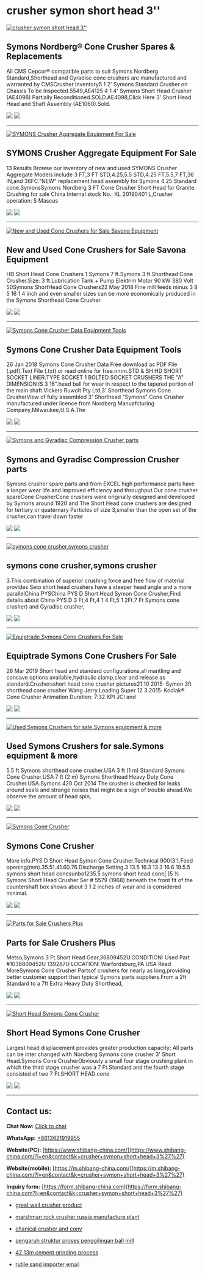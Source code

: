 # crusher symon short head 3''

<a href="https://swt.shibang-china.com/?l=en&img&k=crusher+symon+short+head+3%27%27" target="_blank">![crusher symon short head 3''](http://static.shibang-china.com/all-800x300/1032.jpg)</a>

## Symons Nordberg® Cone Crusher Spares &amp; Replacements
All CMS Cepcor® compatible parts to suit Symons Nordberg Standard,Shorthead and Gyradisc cone crushers are manufactured and warranted by CMSCrusher Inventory5 1 2&#39; Symons Standard Crusher on Chassis To be Inspected.5549,AE4125 4 1 4&#39; Symons Short Head Crusher (AE4098) Partially Reconditioned.SOLD.AE4098,Click Here 3&#39; Short Head Head and Shaft Assembly (AE1060).Sold.


<a href="https://whatsapp.shibangsoft.com/WhatsApp.php" target="_blank" title="WhatsApp">![](http://static.shibang-china.com/icon/whatsapp.png)</a> <a href="https://swt.shibang-china.com/?l=en&icon&k=crusher+symon+short+head+3%27%27" target="_blank">![](http://static.shibang-china.com/icon/chat-en.png)</a>

---

<a href="https://swt.shibang-china.com/?l=en&img&k=crusher+symon+short+head+3%27%27" target="_blank">![SYMONS Crusher Aggregate Equipment For Sale](http://static.shibang-china.com/all-800x300/341.jpg)</a>

## SYMONS Crusher Aggregate Equipment For Sale
13 Results Browse our inventory of new and used SYMONS Crusher Aggregate Models include 3 FT,3 FT STD,4.25,5.5 STD,4.25 FT,5.5,7 FT,36 IN,and 36FC.&quot;NEW&quot; replacement head assembly for Symons 4.25 Standard cone.SymonsSymons Nordberg 3 FT Cone Crusher Short Head for Granite Crushing for sale China Internal stock No.: KL 20190401 L,Crusher operation: S Mascus


<a href="https://whatsapp.shibangsoft.com/WhatsApp.php" target="_blank" title="WhatsApp">![](http://static.shibang-china.com/icon/whatsapp.png)</a> <a href="https://swt.shibang-china.com/?l=en&icon&k=crusher+symon+short+head+3%27%27" target="_blank">![](http://static.shibang-china.com/icon/chat-en.png)</a>

---

<a href="https://swt.shibang-china.com/?l=en&img&k=crusher+symon+short+head+3%27%27" target="_blank">![New and Used Cone Crushers for Sale Savona Equipment](http://static.shibang-china.com/all-800x300/853.jpg)</a>

## New and Used Cone Crushers for Sale Savona Equipment
HD Short Head Cone Crushers 1 Symons 7 ft.Symons 3 ft.Shorthead Cone Crusher.Size: 3 ft.Lubrication Tank + Pump Elektrim Motor 90 kW 380 Volt 50Symons ShortHead Cone Crushers22 May 2018 Fine mill feeds minus 3 8 5 16 1 4 inch and even smaller sizes can be more economically produced in the Symons Shorthead Cone Crusher.


<a href="https://whatsapp.shibangsoft.com/WhatsApp.php" target="_blank" title="WhatsApp">![](http://static.shibang-china.com/icon/whatsapp.png)</a> <a href="https://swt.shibang-china.com/?l=en&icon&k=crusher+symon+short+head+3%27%27" target="_blank">![](http://static.shibang-china.com/icon/chat-en.png)</a>

---

<a href="https://swt.shibang-china.com/?l=en&img&k=crusher+symon+short+head+3%27%27" target="_blank">![Symons Cone Crusher Data Equipment Tools](http://static.shibang-china.com/all-800x300/1334.jpg)</a>

## Symons Cone Crusher Data Equipment Tools
26 Jan 2018 Symons Cone Crusher Data Free download as PDF File (.pdf),Text File (.txt) or read online for free.nnnn.STD &amp; SH HD SHORT SOCKET LINER.TYPE SOCKET 1 BOLTED SOCKET CRUSHERS THE &quot;A&quot; DIMENSION IS 3 16&quot;.head ball for wear in respect to the tapered portion of the main shaft.Vickers Ruwolt Pty Ltd,3&#39; Shorthead Symons Cone CrusherView of fully assembled 3&#39; Shorthead &quot;Symons&quot; Cone Crusher manufactured under licence from Nordberg Manuafcturing Company,Milwaukee,U.S.A.The


<a href="https://whatsapp.shibangsoft.com/WhatsApp.php" target="_blank" title="WhatsApp">![](http://static.shibang-china.com/icon/whatsapp.png)</a> <a href="https://swt.shibang-china.com/?l=en&icon&k=crusher+symon+short+head+3%27%27" target="_blank">![](http://static.shibang-china.com/icon/chat-en.png)</a>

---

<a href="https://swt.shibang-china.com/?l=en&img&k=crusher+symon+short+head+3%27%27" target="_blank">![Symons and Gyradisc Compression Crusher parts](http://static.shibang-china.com/all-800x300/138.jpg)</a>

## Symons and Gyradisc Compression Crusher parts
Symons crusher spare parts and from EXCEL high performance parts have a longer wear life and improved efficiency and throughput.Our cone crusher spareCone CrusherCone crushers were originally designed and developed by Symons around 1920 and The Short Head cone crushers are designed for tertiary or quaternary Particles of size 3,smaller than the open set of the crusher,can travel down faster


<a href="https://whatsapp.shibangsoft.com/WhatsApp.php" target="_blank" title="WhatsApp">![](http://static.shibang-china.com/icon/whatsapp.png)</a> <a href="https://swt.shibang-china.com/?l=en&icon&k=crusher+symon+short+head+3%27%27" target="_blank">![](http://static.shibang-china.com/icon/chat-en.png)</a>

---

<a href="https://swt.shibang-china.com/?l=en&img&k=crusher+symon+short+head+3%27%27" target="_blank">![symons cone crusher,symons crusher](http://static.shibang-china.com/all-800x300/230.jpg)</a>

## symons cone crusher,symons crusher
3.This combination of superior crushing force and free flow of material provides Seto short head crushers have a steeper head angle and a more parallelChina PYSChina PYS D Short Head Symon Cone Crusher,Find details about China PYS D 3 Ft,4 Ft,4 1 4 Ft,5 1 2Ft.7 Ft Symons cone crusher) and Gyradisc crusher,


<a href="https://whatsapp.shibangsoft.com/WhatsApp.php" target="_blank" title="WhatsApp">![](http://static.shibang-china.com/icon/whatsapp.png)</a> <a href="https://swt.shibang-china.com/?l=en&icon&k=crusher+symon+short+head+3%27%27" target="_blank">![](http://static.shibang-china.com/icon/chat-en.png)</a>

---

<a href="https://swt.shibang-china.com/?l=en&img&k=crusher+symon+short+head+3%27%27" target="_blank">![Equiptrade Symons Cone Crushers For Sale](http://static.shibang-china.com/all-800x300/211.jpg)</a>

## Equiptrade Symons Cone Crushers For Sale
26 Mar 2019 Short head and standard configurations,all mantling and concave options available,hydraulic clamp,clear and release as standard.Crushersshort head cone crusher pictures21 10 2015· Symon 3ft shorthead cone crusher Wang Jerry.Loading Super 12 3 2015· Kodiak® Cone Crusher Animation Duration: 7:32.KPI JCI and


<a href="https://whatsapp.shibangsoft.com/WhatsApp.php" target="_blank" title="WhatsApp">![](http://static.shibang-china.com/icon/whatsapp.png)</a> <a href="https://swt.shibang-china.com/?l=en&icon&k=crusher+symon+short+head+3%27%27" target="_blank">![](http://static.shibang-china.com/icon/chat-en.png)</a>

---

<a href="https://swt.shibang-china.com/?l=en&img&k=crusher+symon+short+head+3%27%27" target="_blank">![Used Symons Crushers for sale.Symons equipment &amp; more](http://static.shibang-china.com/all-800x300/876.jpg)</a>

## Used Symons Crushers for sale.Symons equipment &amp; more
5.5 ft Symons shorthead cone crusher.USA 3 ft (1 m) Standard Symons Cone Crusher.USA 7 ft (2 m) Symons Shorthead Heavy Duty Cone Crusher.USA.Symons 420 Oct 2014 The crusher is checked for leaks around seals and strange noises that might be a sign of trouble ahead.We observe the amount of head spin,


<a href="https://whatsapp.shibangsoft.com/WhatsApp.php" target="_blank" title="WhatsApp">![](http://static.shibang-china.com/icon/whatsapp.png)</a> <a href="https://swt.shibang-china.com/?l=en&icon&k=crusher+symon+short+head+3%27%27" target="_blank">![](http://static.shibang-china.com/icon/chat-en.png)</a>

---

<a href="https://swt.shibang-china.com/?l=en&img&k=crusher+symon+short+head+3%27%27" target="_blank">![Symons Cone Crusher](http://static.shibang-china.com/all-800x300/1264.jpg)</a>

## Symons Cone Crusher
More info.PYS D Short Head Symon Cone Crusher.Technical 900(3&#39;).Feed opening(mm).35.51.41.60.76.Discharge Setting.3 13.5 16.3 13.3 16.6 19.5.5 symons short head conesunbo1235.5 symons short head cone[ ]5 ½ Symons Short Head Crusher Ser # 5579 (1968) beneath the front fit of the countershaft box shows about 3 1 2 inches of wear and is considered minimal.


<a href="https://whatsapp.shibangsoft.com/WhatsApp.php" target="_blank" title="WhatsApp">![](http://static.shibang-china.com/icon/whatsapp.png)</a> <a href="https://swt.shibang-china.com/?l=en&icon&k=crusher+symon+short+head+3%27%27" target="_blank">![](http://static.shibang-china.com/icon/chat-en.png)</a>

---

<a href="https://swt.shibang-china.com/?l=en&img&k=crusher+symon+short+head+3%27%27" target="_blank">![Parts for Sale Crushers Plus](http://static.shibang-china.com/all-800x300/531.jpg)</a>

## Parts for Sale Crushers Plus
Metso,Symons 3 Ft.Short Head Gear,36809452U.CONDITION: Used Part #1036809452U 139287U LOCATION: Warfordsburg,PA USA Read MoreSymons Cone Crusher Partsof crushers for nearly as long,providing better customer support than typical Symons parts suppliers.From a 2ft Standard to a 7ft Extra Heavy Duty Shorthead,


<a href="https://whatsapp.shibangsoft.com/WhatsApp.php" target="_blank" title="WhatsApp">![](http://static.shibang-china.com/icon/whatsapp.png)</a> <a href="https://swt.shibang-china.com/?l=en&icon&k=crusher+symon+short+head+3%27%27" target="_blank">![](http://static.shibang-china.com/icon/chat-en.png)</a>

---

<a href="https://swt.shibang-china.com/?l=en&img&k=crusher+symon+short+head+3%27%27" target="_blank">![Short Head Symons Cone Crusher](http://static.shibang-china.com/all-800x300/118.jpg)</a>

## Short Head Symons Cone Crusher
Largest head displacement provides greater production capacity; All parts can be inter changed with Nordberg Symons cone crusher 3&#39; Short Head.Symons Cone CrusherObviously a small four stage crushing plant in which the third stage crusher was a 7 Ft.Standard and the fourth stage consisted of two 7 Ft.SHORT HEAD cone


<a href="https://whatsapp.shibangsoft.com/WhatsApp.php" target="_blank" title="WhatsApp">![](http://static.shibang-china.com/icon/whatsapp.png)</a> <a href="https://swt.shibang-china.com/?l=en&icon&k=crusher+symon+short+head+3%27%27" target="_blank">![](http://static.shibang-china.com/icon/chat-en.png)</a>

---
## Contact us:

**Chat Now:** [Click to chat](https://swt.shibang-china.com?l=en&contact&k=crusher+symon+short+head+3%27%27)

**WhatsApp:**  [+8613621919955](https://whatsapp.shibangsoft.com/WhatsApp.php)

**Website(PC):** [https://www.shibang-china.com/](https://www.shibang-china.com/?l=en&contact&k=crusher+symon+short+head+3%27%27)

**Website(mobile):** [https://m.shibang-china.com/](https://m.shibang-china.com/?l=en&contact&k=crusher+symon+short+head+3%27%27)

**Inquiry form:** [https://form.shibang-china.com](https://form.shibang-china.com?l=en&contact&k=crusher+symon+short+head+3%27%27)

* [great wall crusher product](../167/great%20wall%20crusher%20product.md)

* [marshman rock crusher russia manufacture plant](../167/marshman%20rock%20crusher%20russia%20manufacture%20plant.md)

* [chanical crusher and conv](../165/chanical%20crusher%20and%20conv.md)

* [pengaruh struktur proses penggilingan ball mill](../165/pengaruh%20struktur%20proses%20penggilingan%20ball%20mill.md)

* [42 13m cement grinding process](../165/42%2013m%20cement%20grinding%20process.md)

* [rutile sand importer email](../163/rutile%20sand%20importer%20email.md)